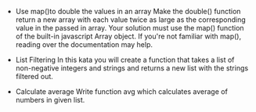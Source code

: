 * Use map()to double the values in an array
Make the double() function return a new array with each value twice as large as the corresponding value in the passed in array. Your solution must use the map() function of the built-in javascript Array object. If you're not familiar with map(), reading over the documentation may help.



* List Filtering
In this kata you will create a function that takes a list of non-negative integers and strings and returns a new list with the strings filtered out.



* Calculate average
Write function avg which calculates average of numbers in given list.